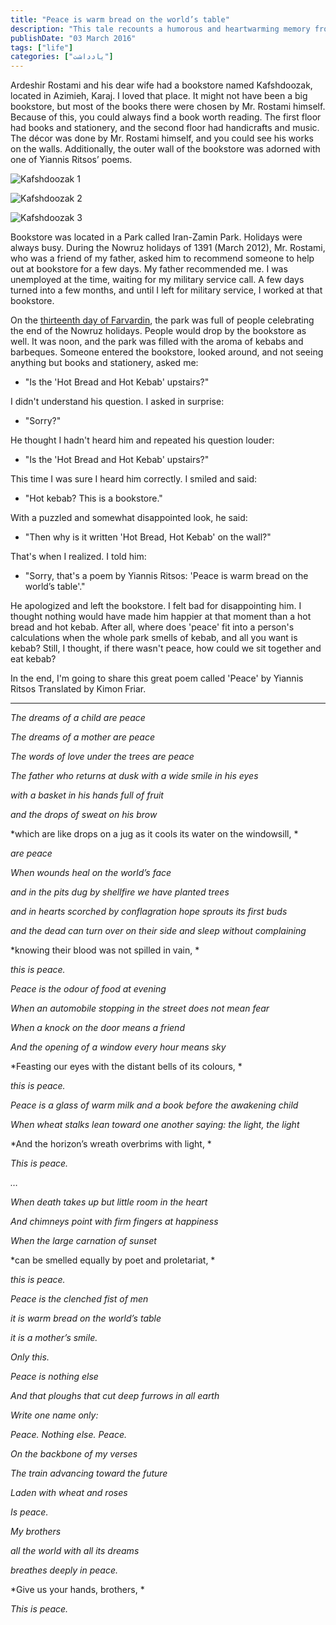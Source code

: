 ```yaml
---
title: "Peace is warm bread on the world’s table"
description: "This tale recounts a humorous and heartwarming memory from working in bookstrore, intertwined with the beautiful chaos of life, peace and kebab cravings."
publishDate: "03 March 2016"
tags: ["life"]
categories: ["یادداشت"]
---
```


Ardeshir Rostami and his dear wife had a bookstore named Kafshdoozak, located in Azimieh, Karaj. I loved that place. It might not have been a big bookstore, but most of the books there were chosen by Mr. Rostami himself. Because of this, you could always find a book worth reading. The first floor had books and stationery, and the second floor had handicrafts and music. The décor was done by Mr. Rostami himself, and you could see his works on the walls. Additionally, the outer wall of the bookstore was adorned with one of Yiannis Ritsos’ poems.

![Kafshdoozak 1](./kafshdoozak1.jpg)

![Kafshdoozak 2](./kafshdoozak2.jpg)

![Kafshdoozak 3](./kafshdoozak3.jpg)

Bookstore was located in a Park called Iran-Zamin Park. Holidays were always busy. During the Nowruz holidays of 1391 (March 2012), Mr. Rostami, who was a friend of my father, asked him to recommend someone to help out at bookstore for a few days. My father recommended me. I was unemployed at the time, waiting for my military service call. A few days turned into a few months, and until I left for military service, I worked at that bookstore.

On the [thirteenth day of Farvardin](https://en.wikipedia.org/wiki/Sizdah_Be-dar), the park was full of people celebrating the end of the Nowruz holidays. People would drop by the bookstore as well. It was noon, and the park was filled with the aroma of kebabs and barbeques. Someone entered the bookstore, looked around, and not seeing anything but books and stationery, asked me:

* "Is the 'Hot Bread and Hot Kebab' upstairs?"

I didn't understand his question. I asked in surprise:

* "Sorry?"

He thought I hadn't heard him and repeated his question louder:

* "Is the 'Hot Bread and Hot Kebab' upstairs?"

This time I was sure I heard him correctly. I smiled and said:

* "Hot kebab? This is a bookstore."

With a puzzled and somewhat disappointed look, he said:

* "Then why is it written 'Hot Bread, Hot Kebab' on the wall?"

That's when I realized. I told him:

* "Sorry, that's a poem by Yiannis Ritsos: 'Peace is warm bread on the world’s table'."

He apologized and left the bookstore. I felt bad for disappointing him. I thought nothing would have made him happier at that moment than a hot bread and hot kebab. After all, where does 'peace' fit into a person's calculations when the whole park smells of kebab, and all you want is kebab? Still, I thought, if there wasn't peace, how could we sit together and eat kebab?

In the end, I'm going to share this great poem called 'Peace' by Yiannis Ritsos Translated by Kimon Friar.

---

*The dreams of a child are peace*

*The dreams of a mother are peace*

*The words of love under the trees are peace*

*The father who returns at dusk with a wide smile in his eyes*

*with a basket in his hands full of fruit*

*and the drops of sweat on his brow*

*which are like drops on a jug as it cools its water on the windowsill, *

*are peace*

*When wounds heal on the world’s face*

*and in the pits dug by shellfire we have planted trees*

*and in hearts scorched by conflagration hope sprouts its first buds*

*and the dead can turn over on their side and sleep without complaining*

*knowing their blood was not spilled in vain, *

*this is peace.*

*Peace is the odour of food at evening*

*When an automobile stopping in the street does not mean fear*

*When a knock on the door means a friend*

*And the opening of a window every hour means sky*

*Feasting our eyes with the distant bells of its colours, *

*this is peace.*

*Peace is a glass of warm milk and a book before the awakening child*

*When wheat stalks lean toward one another saying: the light, the light*

*And the horizon’s wreath overbrims with light, *

*This is peace.*

*…*

*When death takes up but little room in the heart*

*And chimneys point with firm fingers at happiness*

*When the large carnation of sunset*

*can be smelled equally by poet and proletariat, *

*this is peace.*

*Peace is the clenched fist of men*

*it is warm bread on the world’s table*

*it is a mother’s smile.*

*Only this.*

*Peace is nothing else*

*And that ploughs that cut deep furrows in all earth*

*Write one name only:*

*Peace. Nothing else. Peace.*

*On the backbone of my verses*

*The train advancing toward the future*

*Laden with wheat and roses*

*Is peace.*

*My brothers*

*all the world with all its dreams*

*breathes deeply in peace.*

*Give us your hands, brothers, *

*This is peace.*
